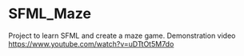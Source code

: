 # SFML_Maze
Project to learn SFML and create a maze game.
Demonstration video https://www.youtube.com/watch?v=uDTtOt5M7do
